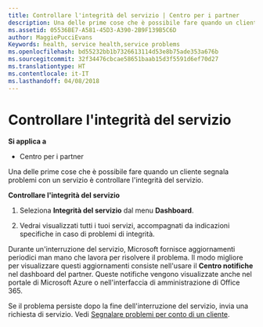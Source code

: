 ```yaml
---
title: Controllare l'integrità del servizio | Centro per i partner
description: Una delle prime cose che è possibile fare quando un cliente segnala problemi con un servizio è controllare l'integrità del servizio.
ms.assetid: 05536BE7-A581-45D3-A390-2B9F139B5C6D
author: MaggiePucciEvans
Keywords: health, service health,service problems
ms.openlocfilehash: bd55232bb1b7326613114d53e8b75ade353a676b
ms.sourcegitcommit: 32f34476cbcae58651baab15d3f5591d6ef70d27
ms.translationtype: HT
ms.contentlocale: it-IT
ms.lasthandoff: 04/08/2018
---
```

# <a name="check-service-health"></a>Controllare l'integrità del servizio

**Si applica a**

-  Centro per i partner

Una delle prime cose che è possibile fare quando un cliente segnala problemi con un servizio è controllare l'integrità del servizio.

**Controllare l'integrità del servizio**

1.  Seleziona **Integrità del servizio** dal menu **Dashboard**. 

2.  Vedrai visualizzati tutti i tuoi servizi, accompagnati da indicazioni specifiche in caso di problemi di integrità. 

Durante un'interruzione del servizio, Microsoft fornisce aggiornamenti periodici man mano che lavora per risolvere il problema. Il modo migliore per visualizzare questi aggiornamenti consiste nell'usare il **Centro notifiche** nel dashboard del partner. Queste notifiche vengono visualizzate anche nel portale di Microsoft Azure o nell'interfaccia di amministrazione di Office 365.

Se il problema persiste dopo la fine dell'interruzione del servizio, invia una richiesta di servizio. Vedi [Segnalare problemi per conto di un cliente](report-problems-on-behalf-of-a-customer.md).

 

 



